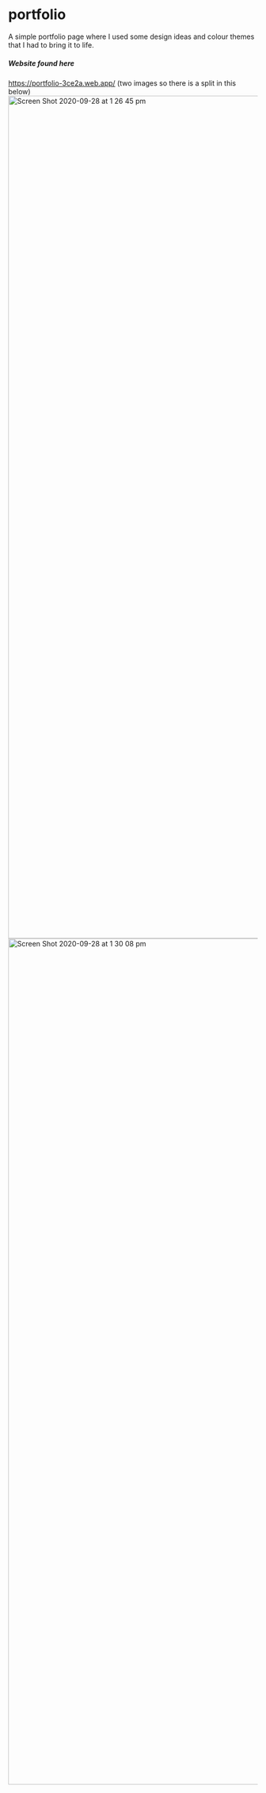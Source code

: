 # portfolio
A simple portfolio page where I used some design ideas and colour themes that I had to bring it to life.
 
##### Website found here
https://portfolio-3ce2a.web.app/
(two images so there is a split in this below)
<img width="1701" alt="Screen Shot 2020-09-28 at 1 26 45 pm" src="https://user-images.githubusercontent.com/60879777/94387708-4a644080-018e-11eb-97f0-7f913480aad6.png">
<img width="1708" alt="Screen Shot 2020-09-28 at 1 30 08 pm" src="https://user-images.githubusercontent.com/60879777/94387920-ec842880-018e-11eb-9102-cebaf94be329.png">


